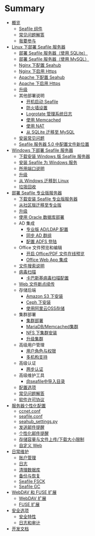 # Summary

* [概览](overview/README.md)
   * [Seafile 组件](overview/components.md)
   * [常见问题解答](faq.md)
   * [我要参与](contribution.md)
* [Linux 下部署 Seafile 服务器](deploy/README.md)
   * [部署 Seafile 服务器（使用 SQLite）](deploy/using_sqlite.md)
   * [部署 Seafile 服务器（使用 MySQL）](deploy/using_mysql.md)
   * [Nginx 下配置 Seahub](deploy/deploy_with_nginx.md)
   * [Nginx 下启用 Https](deploy/https_with_nginx.md)
   * [Apache 下配置 Seahub](deploy/deploy_with_apache.md)
   * [Apache 下启用 Https](deploy/https_with_apache.md)
   * [升级](deploy/upgrade.md)
   * 其他部署说明
       * [开机启动 Seafile](deploy/start_seafile_at_system_bootup.md)
       * [防火墙设置](deploy/using_firewall.md)
       * [Logrotate 管理系统日志](deploy/using_logrotate.md)
       * [使用 Memcached](deploy/add_memcached.md)
       * [使用 NAT](deploy/deploy_seafile_behind_nat.md)
       * [从 SQLite 迁移至 MySQL](deploy/migrate_from_sqlite_to_mysql.md)
   * [安装常见问题](faq.md)
   * [Seafile 服务器 5.0 中配置文件新位置](deploy/new_directory_layout_5_0_0.md)
* [Windows 下部署 Seafile 服务器](deploy_windows/deploy_with_windows.md)
   * [下载安装 Windows 版 Seafile 服务器](deploy_windows/download_and_setup_seafile_windows_server.md)
   * [安装 Seafile 为 Windows 服务](deploy_windows/install_seafile_server_as_a_windows_service.md)
   * [所用端口说明](deploy_windows/ports_used_by_seafile_windows_server.md)
   * [升级](deploy_windows/upgrading_seafile_windows_server.md)
   * [从 Windows 迁移到 Linux](deploy_windows/migrate_from_win_to_linux.md)
   * [垃圾回收](deploy_windows/windows_gc.md)
* [部署 Seafile 专业版服务器](deploy_pro/README.md)
   * [下载安装 Seafile 专业版服务器](deploy_pro/download_and_setup_seafile_professional_server.md)
   * [从社区版迁移至专业版](deploy_pro/migrate_from_seafile_community_server.md)
   * [升级](deploy_pro/upgrading_seafile_professional_server.md)
   * [使用 Oracle 数据库部署](deploy_pro/oracle.md)
   * AD 集成
       * [专业版 AD/LDAP 配置](deploy_pro/using_ldap_pro.md)
       * [同步 AD 群组](deploy_pro/ldap_group_sync.md)
       * [配置 ADFS 登陆](deploy_pro/adfs.md)
   * Office 文件预览和编辑
       * [开启 Office/PDF 文件在线预览](deploy_pro/office_documents_preview.md)
       * [Office Web App 集成](deploy_pro/office_web_app.md)
   * [文件搜索说明](deploy_pro/details_about_file_search.md)
   * [病毒扫描](deploy_pro/virus_scan.md)
       * [卡巴斯基病毒扫描配置](deploy_pro/virus_scan_with_kav4fs.md)
   * [Web 文件断点续传](deploy_pro/web_resumable_upload.md)
   * 存储后端
       * [Amazon S3 下安装](deploy_pro/setup_with_amazon_s3.md)
       * [Ceph 下安装](deploy_pro/setup_with_ceph.md)
       * [使用阿里云OSS存储](deploy_pro/setup_with_oss.md)
   * 集群部署
       * [集群部署](deploy_pro/deploy_in_a_cluster.md)
       * [MariaDB/Memcached集群](deploy_pro/mariadb_memcached_cluster.md)
       * [NFS 下集群安装](deploy_pro/setup_seafile_cluster_with_nfs.md)
       * [升级集群](deploy_pro/upgrade_a_cluster.md)
   * 高级用户管理
       * [用户角色与权限](deploy_pro/roles_permissions.md)
       * [多机构支持](deploy_pro/multi_institutions.md)
   * 高级认证
       * [两步认证](deploy_pro/two_factor_authentication.md)
   * 高级维护工具
       * [向seafile中导入目录](deploy_pro/seaf-import.md)
   * [配置选项](deploy_pro/configurable_options.md)
   * [常见问题解答](deploy_pro/faq_for_seafile_pro_server.md)
   * [软件许可协议](deploy_pro/license-pro-edition.md)
* [服务器个性化配置](config/README.md)
   * [ccnet.conf](config/ccnet-conf.md)
   * [seafile.conf](config/seafile-conf.md)
   * [seahub_settings.py](config/seahub_settings_py.md)
   * [发送邮件提醒](config/sending_email.md)
   * [个性化邮件提醒](config/customize_email_notifications.md)
   * [存储容量与文件上传/下载大小限制](config/quota_and_size_options.md)
   * [自定义 Web](config/seahub_customization.md)
* [日常维护](maintain/README.md)
   * [账户管理](maintain/account.md)
   * [日志](maintain/logs.md)
   * [清理数据库](maintain/clean_database.md)
   * [备份与恢复](maintain/backup_recovery.md)
   * [Seafile FSCK](maintain/seafile_fsck.md)
   * [Seafile GC](maintain/seafile_gc.md)
* [WebDAV 和 FUSE 扩展](extension/README.md)
   * [WebDAV 扩展](extension/webdav.md)
   * [FUSE 扩展](extension/fuse.md)
* [安全选项](security/README.md)
   * [安全特性](security/security_features.md)
   * [日志和审计](security/auditing.md)
* [开发文档](develop/README.md)
